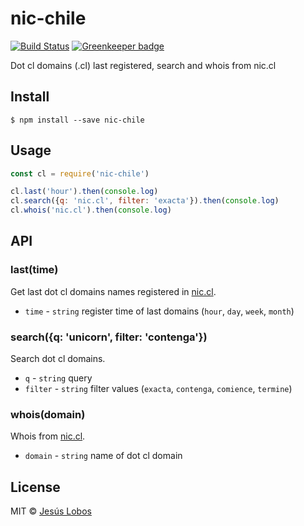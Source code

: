 # nic-chile

[![Build Status](https://travis-ci.org/jlobos/nic-chile.svg?branch=master)](https://travis-ci.org/jlobos/nic-chile)
[![Greenkeeper badge](https://badges.greenkeeper.io/jlobos/nic-chile.svg)](https://greenkeeper.io/)

Dot cl domains (.cl) last registered, search and whois from nic.cl

## Install

```
$ npm install --save nic-chile
```

## Usage

```js
const cl = require('nic-chile')

cl.last('hour').then(console.log)
cl.search({q: 'nic.cl', filter: 'exacta'}).then(console.log)
cl.whois('nic.cl').then(console.log)
```

## API

### last(time)

Get last dot cl domains names registered in [nic.cl](http://www.nic.cl/registry/Ultimos.do).
- `time` - `string` register time of last domains (`hour`, `day`, `week`, `month`)

### search({q: 'unicorn', filter: 'contenga'})

Search dot cl domains.
- `q` - `string` query
- `filter` - `string` filter values (`exacta`, `contenga`, `comience`, `termine`)

### whois(domain) 

Whois from [nic.cl](http://www.nic.cl/registry/Whois.do).
- `domain` - `string` name of dot cl domain

## License

MIT © [Jesús Lobos](http://jlobos.com)
